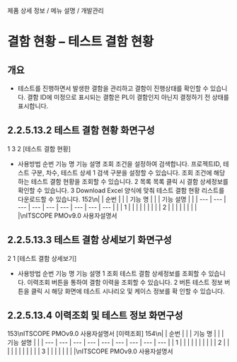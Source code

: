 <!--breadcrumb:제품 상세 정보 / 메뉴 설명 / 개발관리--><span class="md-breadcrumb">제품 상세 정보 / 메뉴 설명 / 개발관리</span>
# 결함 현황 – 테스트 결함 현황
<!--5th-h2-toc-->
## 개요

- 테스트를 진행하면서 발생한 결함을 관리하고 결함이 진행상태를 확인할 수 있습니다. 결함 ID에 미정으로 표시되는 결함은
PL이 결함인지 아닌지 결정하기 전 상태를 표시합니다.
## 2.2.5.13.2 테스트 결함 현황 화면구성
1
3
2
[테스트 결함 현황]
- 사용방법
순번 기능 명 기능 설명
조회 조건을 설정하여 검색합니다. 프로젝트ID, 테스트 구분, 차수, 테스트 상세
1 검색
구분을 설정할 수 있습니다.
조회 조건에 해당하는 테스트 결함 현황을 조회할 수 있습니다.
2 목록
목록 클릭 시 결함 상세정보를 확인할 수 있습니다.
3 Download Excel 양식에 맞춰 테스트 결함 현황 리스트를 다운로드할 수 있습니다.
152\n|  | 순번 |  |  | 기능 명 |  |  | 기능 설명 |  |
| --- | --- | --- | --- | --- | --- | --- | --- | --- |
|  | 1 |  |  |  |  |  |  |  |
| 2 |  |  |  |  |  |  |  |  |\nITSCOPE PMOv9.0 사용자설명서
## 2.2.5.13.3 테스트 결함 상세보기 화면구성
2
1
[테스트 결함 상세보기]
- 사용방법
순번 기능 명 기능 설명
1 조회 테스트 결함 상세정보를 조회할 수 있습니다.
이력조회 버튼을 통하여 결함 이력을 조회할 수 있습니다.
2 버튼 테스트 정보 버튼을 클릭 시 해당 화면에 테스트 시나리오 및 케이스 정보를 확
인할 수 있습니다.
## 2.2.5.13.4 이력조회 및 테스트 정보 화면구성
153\nITSCOPE PMOv9.0 사용자설명서
[이력조회]
154\n|  | 순번 |  |  | 기능 명 |  |  | 기능 설명 |  |
| --- | --- | --- | --- | --- | --- | --- | --- | --- |
| 1 |  |  |  |  |  |  |  |  |
| 2 |  |  |  |  |  |  |  |  |
|  | 3 |  |  |  |  |  |  |  |\nITSCOPE PMOv9.0 사용자설명서
